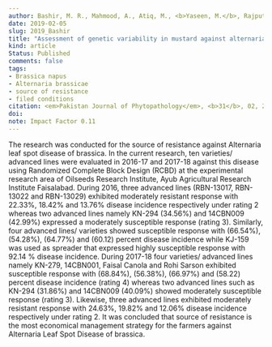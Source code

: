 ```yaml
---
author: Bashir, M. R., Mahmood, A., Atiq, M., <b>Yaseen, M.</b>, Rajput, N. A., Aftab, M., Din, A. M. U., Mohsan, M., and Khan, Q. A. T.
date: 2019-02-05
slug: 2019_Bashir
title: "Assessment of genetic variability in mustard against alternaria leaf spot disease through natural field conditions"
kind: article
Status: Published
comments: false
tags:
- Brassica napus
- Alternaria brassicae
- source of resistance
- filed conditions
citation: <em>Pakistan Journal of Phytopathology</em>, <b>31</b>, 02, 211-216
doi: 
note: Impact Factor 0.11
---
```


The research was conducted for the source of resistance against Alternaria leaf spot disease of brassica. In the current research, ten varieties/ advanced lines were evaluated in 2016-17 and 2017-18 against this disease using Randomized Complete Block Design (RCBD) at the experimental research area of Oilseeds Research Institute, Ayub Agricultural Research Institute Faisalabad. During 2016, three advanced lines (RBN-13017, RBN-13022 and RBN-13029) exhibited moderately resistant response with 22.33%, 18.42% and 13.76% disease incidence respectively under rating 2 whereas two advanced lines namely KN-294 (34.56%) and 14CBN009 (42.99%) expressed a moderately susceptible response (rating 3). Similarly, four advanced lines/ varieties showed susceptible response with (66.54%), (54.28%), (64.77%) and (60.12) percent disease incidence while KJ-159 was used as spreader that expressed highly susceptible response with 92.14 % disease incidence. During 2017-18 four varieties/ advanced lines namely KN-279, 14CBN001, Faisal Canola and Rohi Sarson exhibited susceptible response with (68.84%), (56.38%), (66.97%) and (58.22) percent disease incidence (rating 4) whereas two advanced lines such as KN-294 (31.86%) and 14CBN009 (40.09%) showed moderately susceptible response (rating 3). Likewise, three advanced lines exhibited moderately resistant response with 24.63%, 19.82% and 12.06% disease incidence respectively under rating 2. It was concluded that source of resistance is the most economical management strategy for the farmers against Alternaria Leaf Spot Disease of brassica.
